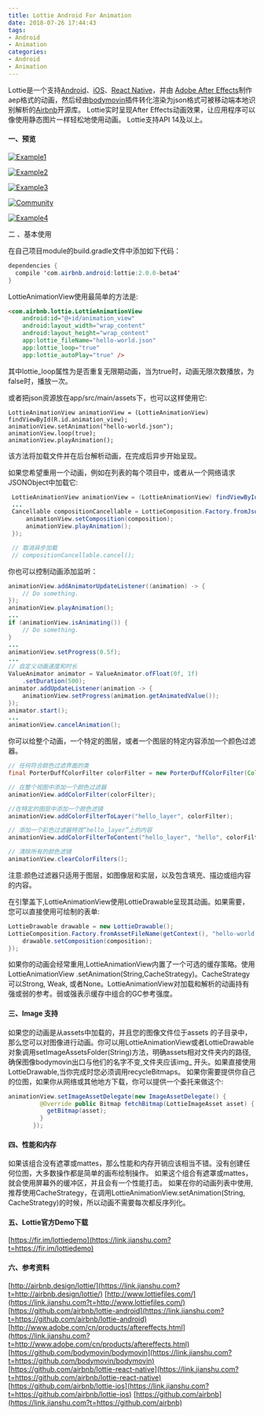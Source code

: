 ```yaml
---
title: Lottie Android For Animation
date: 2018-07-26 17:44:43
tags:
- Android 
- Animation
categories:
- Android 
- Animation
---
```


Lottie是一个支持[Android](https://link.jianshu.com?t=https://github.com/airbnb/lottie-android)、[iOS](https://link.jianshu.com?t=https://github.com/airbnb/lottie-ios)、[React Native](https://link.jianshu.com?t=https://github.com/airbnb/lottie-react-native)，并由 [Adobe After Effects](https://link.jianshu.com?t=http://www.adobe.com/cn/products/aftereffects.html)制作aep格式的动画，然后经由[bodymovin](https://link.jianshu.com?t=https://github.com/bodymovin/bodymovin)插件转化渲染为json格式可被移动端本地识别解析的[Airbnb](https://link.jianshu.com?t=https://github.com/airbnb)开源库。
Lottie实时呈现After Effects动画效果，让应用程序可以像使用静态图片一样轻松地使用动画。
Lottie支持API 14及以上。

#### 一、预览

[![Example1](https://github.com/airbnb/lottie-android/raw/master/gifs/Example1.gif)](https://github.com/airbnb/lottie-android/blob/master/gifs/Example1.gif)
<!--more-->
[![Example2](https://github.com/airbnb/lottie-android/raw/master/gifs/Example2.gif)](https://github.com/airbnb/lottie-android/blob/master/gifs/Example2.gif)

[![Example3](https://github.com/airbnb/lottie-android/raw/master/gifs/Example3.gif)](https://github.com/airbnb/lottie-android/blob/master/gifs/Example3.gif)

[![Community](https://github.com/airbnb/lottie-android/raw/master/gifs/Community%202_3.gif)](https://github.com/airbnb/lottie-android/blob/master/gifs/Community%202_3.gif)

[![Example4](https://github.com/airbnb/lottie-android/raw/master/gifs/Example4.gif)](https://github.com/airbnb/lottie-android/blob/master/gifs/Example4.gif)

 

 

 

 

 二 、基本使用

在自己项目module的build.gradle文件中添加如下代码：

```java
dependencies {  
  compile 'com.airbnb.android:lottie:2.0.0-beta4'
}
```

LottieAnimationView使用最简单的方法是:

```html
<com.airbnb.lottie.LottieAnimationView
    android:id="@+id/animation_view"
    android:layout_width="wrap_content"
    android:layout_height="wrap_content"
    app:lottie_fileName="hello-world.json"
    app:lottie_loop="true"
    app:lottie_autoPlay="true" />
```

其中lottie_loop属性为是否重复无限期动画，当为true时，动画无限次数播放，为false时，播放一次。

或者把json资源放在app/src/main/assets下，也可以这样使用它:

```
LottieAnimationView animationView = (LottieAnimationView) findViewById(R.id.animation_view);
animationView.setAnimation("hello-world.json");
animationView.loop(true);
animationView.playAnimation();
```

该方法将加载文件并在后台解析动画，在完成后异步开始呈现。

如果您希望重用一个动画，例如在列表的每个项目中，或者从一个网络请求JSONObject中加载它:

```java
 LottieAnimationView animationView = (LottieAnimationView) findViewById(R.id.animation_view);
 ...
 Cancellable compositionCancellable = LottieComposition.Factory.fromJson(getResources(), jsonObject, (composition) -> {
     animationView.setComposition(composition);
     animationView.playAnimation();
 });

 // 取消异步加载
 // compositionCancellable.cancel();
```

你也可以控制动画添加监听：

```java
animationView.addAnimatorUpdateListener((animation) -> {
    // Do something.
});
animationView.playAnimation();
...
if (animationView.isAnimating()) {
    // Do something.
}
...
animationView.setProgress(0.5f);
...
// 自定义动画速度和时长
ValueAnimator animator = ValueAnimator.ofFloat(0f, 1f)
    .setDuration(500);
animator.addUpdateListener(animation -> {
    animationView.setProgress(animation.getAnimatedValue());
});
animator.start();
...
animationView.cancelAnimation();
```

你可以给整个动画，一个特定的图层，或者一个图层的特定内容添加一个颜色过滤器。

```java
// 任何符合颜色过滤界面的类
final PorterDuffColorFilter colorFilter = new PorterDuffColorFilter(Color.RED, PorterDuff.Mode.LIGHTEN);

// 在整个视图中添加一个颜色过滤器
animationView.addColorFilter(colorFilter);

//在特定的图层中添加一个颜色滤镜
animationView.addColorFilterToLayer("hello_layer", colorFilter);

// 添加一个彩色过滤器特效“hello_layer”上的内容
animationView.addColorFilterToContent("hello_layer", "hello", colorFilter);

// 清除所有的颜色滤镜
animationView.clearColorFilters();
```

注意:颜色过滤器只适用于图层，如图像层和实层，以及包含填充、描边或组内容的内容。

在引擎盖下,LottieAnimationView使用LottieDrawable呈现其动画。如果需要，您可以直接使用可绘制的表单:

```java
LottieDrawable drawable = new LottieDrawable();
LottieComposition.Factory.fromAssetFileName(getContext(), "hello-world.json", (composition) -> {
    drawable.setComposition(composition);
});
```

如果你的动画会经常重用,LottieAnimationView内置了一个可选的缓存策略。使用LottieAnimationView .setAnimation(String,CacheStrategy)。CacheStrategy可以Strong, Weak, 或者None。LottieAnimationView对加载和解析的动画持有强或弱的参考。弱或强表示缓存中组合的GC参考强度。

#### 三、Image 支持

如果您的动画是从assets中加载的，并且您的图像文件位于assets 的子目录中，那么您可以对图像进行动画。你可以用LottieAnimationView或者LottieDrawable对象调用setImageAssetsFolder(String)方法，明确assets相对文件夹内的路径,确保图像bodymovin出口与他们的名字不变,文件夹应该img_ 开头。如果直接使用LottieDrawable,当你完成时您必须调用recycleBitmaps。
 如果你需要提供你自己的位图，如果你从网络或其他地方下载，你可以提供一个委托来做这个:

```java
animationView.setImageAssetDelegate(new ImageAssetDelegate() {
         @Override public Bitmap fetchBitmap(LottieImageAsset asset) {
           getBitmap(asset);
         }
       });
```

#### 四、性能和内存

如果该组合没有遮罩或mattes，那么性能和内存开销应该相当不错。没有创建任何位图，大多数操作都是简单的画布绘制操作。
如果这个组合有遮罩或mattes，就会使用屏幕外的缓冲区，并且会有一个性能打击。
 如果在你的动画列表中使用,推荐使用CacheStrategy，在调用LottieAnimationView.setAnimation(String, CacheStrategy)的时候，所以动画不需要每次都反序列化。

#### 五、Lottie官方Demo下载

[https://fir.im/lottiedemo](https://link.jianshu.com?t=https://fir.im/lottiedemo)

#### 六、参考资料

[http://airbnb.design/lottie/](https://link.jianshu.com?t=http://airbnb.design/lottie/)
 [http://www.lottiefiles.com/](https://link.jianshu.com?t=http://www.lottiefiles.com/)
 [https://github.com/airbnb/lottie-android](https://link.jianshu.com?t=https://github.com/airbnb/lottie-android)
 [http://www.adobe.com/cn/products/aftereffects.html](https://link.jianshu.com?t=http://www.adobe.com/cn/products/aftereffects.html)
 [https://github.com/bodymovin/bodymovin](https://link.jianshu.com?t=https://github.com/bodymovin/bodymovin)
 [https://github.com/airbnb/lottie-react-native](https://link.jianshu.com?t=https://github.com/airbnb/lottie-react-native)
 [https://github.com/airbnb/lottie-ios](https://link.jianshu.com?t=https://github.com/airbnb/lottie-ios)
 [https://github.com/airbnb](https://link.jianshu.com?t=https://github.com/airbnb)

